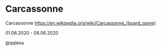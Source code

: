 # Carcassonne
Carcassonne 
https://en.wikipedia.org/wiki/Carcassonne_(board_game)

01.06.2020 - 08.06.2020

@qqlexa
